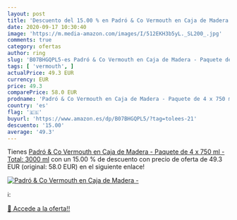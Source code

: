 ```yaml
---
layout: post
title: 'Descuento del 15.00 % en Padró & Co Vermouth en Caja de Madera - '
date: 2020-09-17 10:30:40
image: 'https://m.media-amazon.com/images/I/512EKH3b5yL._SL200_.jpg'
comments: true
category: ofertas
author: ring
slug: 'B07BHGQPL5-es Padró & Co Vermouth en Caja de Madera - Paquete de 4 x 750...'
tags: [ 'vermouth', ]
actualPrice: 49.3 EUR
currency: EUR
price: 49.3
comparePrice: 58.0 EUR
prodname: 'Padró & Co Vermouth en Caja de Madera - Paquete de 4 x 750 ml - Total: 3000 ml'
country: 'es'
flag: '🇪🇸'
buyurl: 'https://www.amazon.es/dp/B07BHGQPL5/?tag=tolees-21'
descuento: '15.00'
average: '49.3'
---
```


Tienes [Padró & Co Vermouth en Caja de Madera - Paquete de 4 x 750 ml - Total: 3000 ml](https://www.amazon.es/dp/B07BHGQPL5/?tag=tolees-21) con un 15.00 % de descuento con precio de oferta de 49.3 EUR (original: 58.0 EUR) en el siguiente enlace!

[![Padró & Co Vermouth en Caja de Madera - ](https://m.media-amazon.com/images/I/512EKH3b5yL._SL200_.jpg)](https://www.amazon.es/dp/B07BHGQPL5/?tag=tolees-21)

ℹ️:


[🛒 Accede a la oferta!!](https://www.amazon.es/dp/B07BHGQPL5/?tag=tolees-21)
